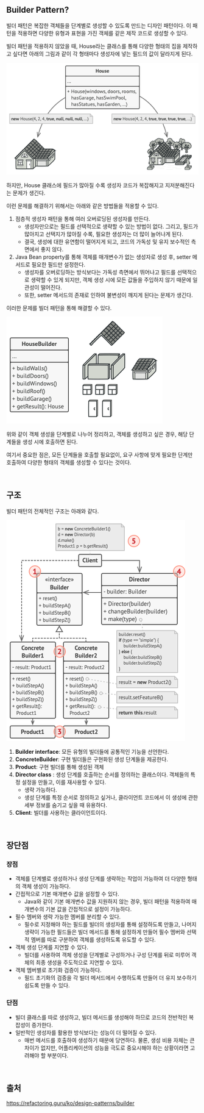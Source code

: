 ## Builder Pattern?

빌더 패턴은 복잡한 객체들을 단계별로 생성할 수 있도록 만드는 디자인 패턴이다. 이 패턴을 적용하면 다양한 유형과 표현을 가진 객체를 같은 제작 코드로 생성할 수 있다.

빌더 패턴을 적용하지 않았을 때, House라는 클래스를 통해 다양한 형태의 집을 제작하고 싶다면 아래의 그림과 같이 각 형태마다 생성자에 넣는 필드의 값이 달라지게 된다.

![problem.png](./problem.png)

하지만,  House 클래스에 필드가 많아질 수록 생성자 코드가 복잡해지고 지저분해진다는 문제가 생긴다.

이런 문제를 해결하기 위해서는 아래와 같은 방법들을 적용할 수 있다.

1. 점층적 생성자 패턴을 통해 여러 오버로딩된 생성자를 만든다.
    - 생성자만으로는 필드를 선택적으로 생략할 수 있는 방법이 없다. 그리고, 필드가 많아지고 선택지가 많아질 수록, 필요한 생성자는 더 많이 늘어나게 된다.
    - 결국, 생성에 대한 유연함이 떨어지게 되고, 코드의 가독성 및 유지 보수적인 측면에서 좋지 않다.
2. Java Bean property를 통해 객체를 매개변수가 없는 생성자로 생성 후, setter 메서드로 필요한 필드만 설정한다.
    - 생성자를 오버로딩하는 방식보다는 가독성 측면에서 뛰어나고 필드를 선택적으로 생략할 수 있게 되지만, 객체 생성 시에 모든 값들을 주입하지 않기 때문에 일관성이 떨어진다.
    - 또한, setter 메서드의 존재로 인하여 불변성이 깨지게 된다는 문제가 생긴다.

이러한 문제를 빌더 패턴을 통해 해결할 수 있다.

![solution.png](./solution.png)

위와 같이 객체 생성을 단계별로 나누어 정리하고, 객체를 생성하고 싶은 경우, 해당 단계들을 생성 시에 호출하면 된다.

여기서 중요한 점은, 모든 단계들을 호출할 필요없이, 요구 사항에 맞게 필요한 단계만 호출하여 다양한 형태의 객체를 생성할 수 있다는 것이다.

<br>

## 구조

빌더 패턴의 전체적인 구조는 아래와 같다.

![structure.png](./structure.png)

1. **Builder interface**: 모든 유형의 빌더들에 공통적인 기능을 선언한다.
2. **ConcreteBuilder**: 구현 빌더들은 구현화된 생성 단계들을 제공한다.
3. **Product**: 구현 빌더를 통해 생성된 객체
4. **Director class** : 생성 단계를 호출하는 순서를 정의하는 클래스이다. 객체들의 특정 설정을 만들고, 이를 재사용할 수 있다.
    - 생략 가능하다.
    - 생성 단계를 특정 순서로 정의하고 싶거나, 클라이언트 코드에서 이 생성에 관한 세부 정보를 숨기고 싶을 때 유용하다.
5. **Client**: 빌더를 사용하는 클라이언트이다.

<br>

## 장단점

### 장점

- 객체를 단계별로 생성하거나 생성 단계를 생략하는 작업이 가능하여 더 다양한 형태의 객체 생성이 가능하다.
- 간접적으로 기본 매개변수 값을 설정할 수 있다.
    - Java와 같이 기본 매개변수 값을 지원하지 않는 경우, 빌더 패턴을 적용하여 매개변수의 기본 값을 간접적으로 설정이 가능하다.
- 필수 멤버와 생략 가능한 멤버를 분리할 수 있다.
    - 필수로 지정해야 하는 필드를 빌더의 생성자를 통해 설정하도록 만들고, 나머지 생략이 가능한 필드들은 빌더 메서드를 통해 설정하게 만들어 필수 멤버와 선택적 멤버를 따로 구분하여 객체를 생성하도록 유도할 수 있다.
- 객체 생성 단계를 지연할 수 있다.
    - 빌더를 사용하여 객체 생성을 단계별로 구성하거나 구성 단계를 뒤로 미루어 객체의 최종 생성을 주도적으로 지연할 수 있다.
- 객체 멤버별로 초기화 검증이 가능하다.
    - 필드 초기화의 검증을 각 빌더 메서드에서 수행하도록 만들어 더 유지 보수하기 쉽도록 만들 수 있다.

### 단점

- 빌더 클래스를 따로 생성하고, 빌더 메서드를 생성해야 하므로 코드의 전반적인 복잡성이 증가한다.
- 일반적인 생성자를 활용한 방식보다는 성능이 더 떨어질 수 있다.
    - 매번 메서드를 호출하여 생성하기 때문에 당연하다. 물론, 생성 비용 자체는 큰 차이가 없지만, 어플리케이션의 
      성능을 극도로 중요시해야 하는 상황이라면 고려해야 할 부분이다.

<br>

## 출처
https://refactoring.guru/ko/design-patterns/builder